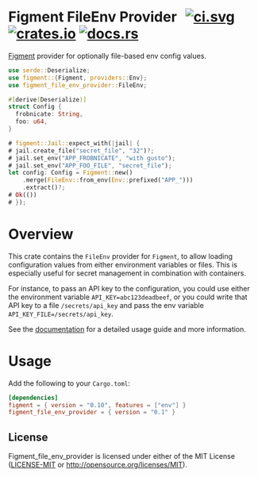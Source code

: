 # Figment FileEnv Provider &thinsp; [![ci.svg]][ci] [![crates.io]][crate] [![docs.rs]][docs]

[crates.io]: https://img.shields.io/crates/v/figment_file_env_provider.svg
[crate]: https://crates.io/crates/figment_file_env_provider
[docs.rs]: https://docs.rs/figment_file_env_provider/badge.svg
[docs]: https://docs.rs/figment_file_env_provider
[ci.svg]: https://github.com/nitnelave/figment_file_env_provider/workflows/CI/badge.svg
[ci]: https://github.com/nitnelave/figment_file_env_provider/actions

[Figment](https://docs.rs/figment/latest/figment/) provider for optionally file-based env config values.

```rust
use serde::Deserialize;
use figment::{Figment, providers::Env};
use figment_file_env_provider::FileEnv;

#[derive(Deserialize)]
struct Config {
  frobnicate: String,
  foo: u64,
}

# figment::Jail::expect_with(|jail| {
# jail.create_file("secret_file", "32")?;
# jail.set_env("APP_FROBNICATE", "with gusto");
# jail.set_env("APP_FOO_FILE", "secret_file");
let config: Config = Figment::new()
    .merge(FileEnv::from_env(Env::prefixed("APP_")))
    .extract()?;
# Ok(())
# });
```

# Overview

This crate contains the `FileEnv` provider for `Figment`, to allow loading
configuration values from either environment variables or files. This is especially useful
for secret management in combination with containers.

For instance, to pass an API key to the configuration, you could use either the environment
variable `API_KEY=abc123deadbeef`, or you could write that API key to a file
`/secrets/api_key` and pass the env variable `API_KEY_FILE=/secrets/api_key`.

See the [documentation][docs] for a detailed usage guide and
more information.

# Usage

Add the following to your `Cargo.toml`:

```toml
[dependencies]
figment = { version = "0.10", features = ["env"] }
figment_file_env_provider = { version = "0.1" }
```

## License

Figment_file_env_provider is licensed under either of the MIT License ([LICENSE-MIT](LICENSE-MIT)
or http://opensource.org/licenses/MIT).
